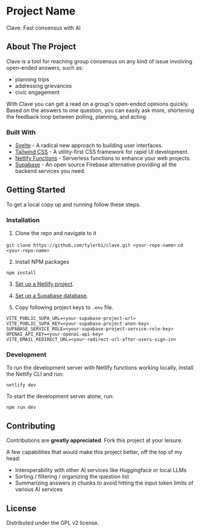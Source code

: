 # Project Name

Clave: Fast consensus with AI

## About The Project

Clave is a tool for reaching group consensus on any kind of issue involving open-ended answers, such as:
- planning trips
- addressing grievances
- civic engagement

With Clave you can get a read on a group's open-ended opinions quickly. Based on the answers to one question, you can easily ask more, shortening the feedback loop between polling, planning, and acting.

### Built With

- [Svelte](https://svelte.dev/) - A radical new approach to building user interfaces.
- [Tailwind CSS](https://tailwindcss.com/) - A utility-first CSS framework for rapid UI development.
- [Netlify Functions](https://www.netlify.com/products/functions/) - Serverless functions to enhance your web projects.
- [Supabase](https://supabase.io/) - An open source Firebase alternative providing all the backend services you need.

## Getting Started

To get a local copy up and running follow these steps.

### Installation

1. Clone the repo and navigate to it

`git clone https://github.com/tylerb1/clave.git <your-repo-name>`
`cd <your-repo-name>`

2. Install NPM packages

`npm install`

3. [Set up a Netlify project](https://docs.netlify.com/get-started/).

4. [Set up a Supabase database](https://supabase.com/docs/guides/getting-started).

5. Copy following project keys to `.env` file.

```
VITE_PUBLIC_SUPA_URL=<your-supabase-project-url>
VITE_PUBLIC_SUPA_KEY=<your-supabase-project-anon-key>
SUPABASE_SERVICE_ROLE=<your-supabase-project-service-role-key>
OPENAI_API_KEY=<your-openai-api-key>
VITE_EMAIL_REDIRECT_URL=<your-redirect-url-after-users-sign-in>
```

### Development

To run the development server with Netlify functions working locally, install the Netlify CLI and run:

`netlify dev`

To start the development server alone, run:

`npm run dev`

## Contributing

Contributions are **greatly appreciated**. Fork this project at your leisure.

A few capabilities that would make this project better, off the top of my head:
- Interoperability with other AI services like Huggingface or local LLMs
- Sorting / filtering / organizing the question list
- Summarizing answers in chunks to avoid hitting the input token limits of various AI services

## License

Distributed under the GPL v2 license.
